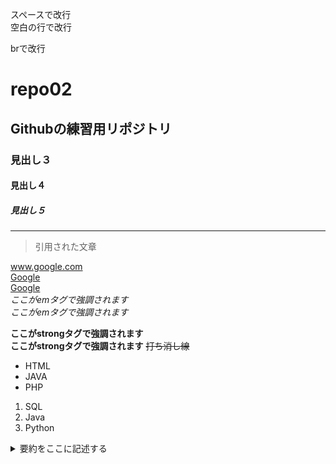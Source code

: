 スペースで改行  
空白の行で改行

brで改行<br>
# repo02
## Githubの練習用リポジトリ
### 見出し３
#### 見出し４
##### 見出し５
---
>引用された文章  

www.google.com  
[Google](www.google.com)  
[Google](www.google.com "タイトル")  
*ここがemタグで強調されます*  
_ここがemタグで強調されます_  

**ここがstrongタグで強調されます**  
__ここがstrongタグで強調されます__
~~打ち消し線~~  

- HTML  
- JAVA  
- PHP  
 1. SQL  
 1. Java  
 1. Python
<details>
 <summary>要約をここに記述する</summary>
 本文をここから書く。xxxxxxxxxxxxxxxxxxxxxxxxxxxxxxxxxxxxxxxxxxxxxxxxxxxxxxxxxxxxxxxxxxxxxxxxxxxx
</details>  
